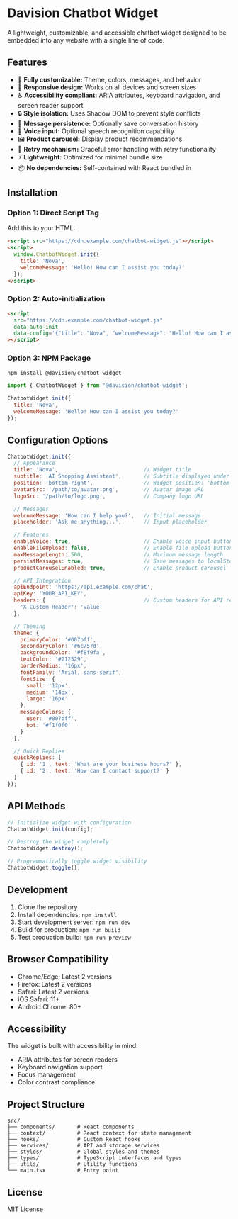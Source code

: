 # Davision Chatbot Widget

A lightweight, customizable, and accessible chatbot widget designed to be embedded into any website with a single line of code.

## Features

- 🎨 **Fully customizable:** Theme, colors, messages, and behavior
- 📱 **Responsive design:** Works on all devices and screen sizes
- ♿ **Accessibility compliant:** ARIA attributes, keyboard navigation, and screen reader support
- 🔒 **Style isolation:** Uses Shadow DOM to prevent style conflicts
- 💾 **Message persistence:** Optionally save conversation history
- 🎤 **Voice input:** Optional speech recognition capability
- 🖼️ **Product carousel:** Display product recommendations
- 🔄 **Retry mechanism:** Graceful error handling with retry functionality
- ⚡ **Lightweight:** Optimized for minimal bundle size
- 📦 **No dependencies:** Self-contained with React bundled in

## Installation

### Option 1: Direct Script Tag

Add this to your HTML:

```html
<script src="https://cdn.example.com/chatbot-widget.js"></script>
<script>
  window.ChatbotWidget.init({
    title: 'Nova',
    welcomeMessage: 'Hello! How can I assist you today?'
  });
</script>
```

### Option 2: Auto-initialization

```html
<script 
  src="https://cdn.example.com/chatbot-widget.js"
  data-auto-init
  data-config='{"title": "Nova", "welcomeMessage": "Hello! How can I assist you today?"}'
></script>
```

### Option 3: NPM Package

```bash
npm install @davision/chatbot-widget
```

```javascript
import { ChatbotWidget } from '@davision/chatbot-widget';

ChatbotWidget.init({
  title: 'Nova',
  welcomeMessage: 'Hello! How can I assist you today?'
});
```

## Configuration Options

```javascript
ChatbotWidget.init({
  // Appearance
  title: 'Nova',                           // Widget title
  subtitle: 'AI Shopping Assistant',       // Subtitle displayed under title
  position: 'bottom-right',                // Widget position: 'bottom-right', 'bottom-left', 'top-right', 'top-left'
  avatarSrc: '/path/to/avatar.png',        // Avatar image URL
  logoSrc: '/path/to/logo.png',            // Company logo URL

  // Messages
  welcomeMessage: 'How can I help you?',   // Initial message
  placeholder: 'Ask me anything...',       // Input placeholder

  // Features
  enableVoice: true,                       // Enable voice input button
  enableFileUpload: false,                 // Enable file upload button
  maxMessageLength: 500,                   // Maximum message length
  persistMessages: true,                   // Save messages to localStorage
  productCarouselEnabled: true,            // Enable product carousel

  // API Integration
  apiEndpoint: 'https://api.example.com/chat',
  apiKey: 'YOUR_API_KEY',
  headers: {                               // Custom headers for API requests
    'X-Custom-Header': 'value'
  },

  // Theming
  theme: {
    primaryColor: '#007bff',
    secondaryColor: '#6c757d',
    backgroundColor: '#f8f9fa',
    textColor: '#212529',
    borderRadius: '16px',
    fontFamily: 'Arial, sans-serif',
    fontSize: {
      small: '12px',
      medium: '14px',
      large: '16px'
    },
    messageColors: {
      user: '#007bff',
      bot: '#f1f0f0'
    }
  },

  // Quick Replies
  quickReplies: [
    { id: '1', text: 'What are your business hours?' },
    { id: '2', text: 'How can I contact support?' }
  ]
});
```

## API Methods

```javascript
// Initialize widget with configuration
ChatbotWidget.init(config);

// Destroy the widget completely
ChatbotWidget.destroy();

// Programmatically toggle widget visibility
ChatbotWidget.toggle();
```

## Development

1. Clone the repository
2. Install dependencies: `npm install`
3. Start development server: `npm run dev`
4. Build for production: `npm run build`
5. Test production build: `npm run preview`

## Browser Compatibility

- Chrome/Edge: Latest 2 versions
- Firefox: Latest 2 versions
- Safari: Latest 2 versions
- iOS Safari: 11+
- Android Chrome: 80+

## Accessibility

The widget is built with accessibility in mind:
- ARIA attributes for screen readers
- Keyboard navigation support
- Focus management
- Color contrast compliance

## Project Structure

```
src/
├── components/       # React components
├── context/          # React context for state management
├── hooks/            # Custom React hooks
├── services/         # API and storage services
├── styles/           # Global styles and themes
├── types/            # TypeScript interfaces and types
├── utils/            # Utility functions
└── main.tsx          # Entry point
```

## License

MIT License
